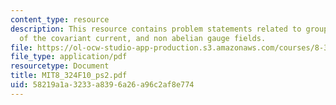 ```yaml
---
content_type: resource
description: This resource contains problem statements related to group theory, transformation
  of the covariant current, and non abelian gauge fields.
file: https://ol-ocw-studio-app-production.s3.amazonaws.com/courses/8-324-relativistic-quantum-field-theory-ii-fall-2010/58219a1a3233a8396a26a96c2af8e774_MIT8_324F10_ps2.pdf
file_type: application/pdf
resourcetype: Document
title: MIT8_324F10_ps2.pdf
uid: 58219a1a-3233-a839-6a26-a96c2af8e774
---
```

